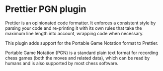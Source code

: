 # Prettier PGN plugin

Prettier is an opinionated code formatter. It enforces a consistent style by parsing your code and
re-printing it with its own rules that take the maximum line length into account, wrapping code
when necessary.

This plugin adds support for the Portable Game Notation format to Prettier.

Portable Game Notation (PGN) is a standard plain text format for recording chess games (both the
moves and related data), which can be read by humans and is also supported by most chess software.

